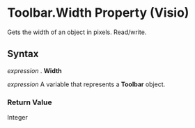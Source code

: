 
# Toolbar.Width Property (Visio)

Gets the width of an object in pixels. Read/write.


## Syntax

 _expression_ . **Width**

 _expression_ A variable that represents a **Toolbar** object.


### Return Value

Integer

